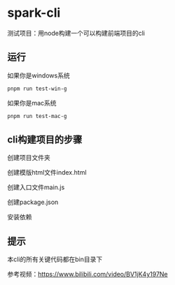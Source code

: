 # spark-cli

测试项目：用node构建一个可以构建前端项目的cli

## 运行

如果你是windows系统

```bash
pnpm run test-win-g
```

如果你是mac系统

```bash
pnpm run test-mac-g
```

## cli构建项目的步骤

创建项目文件夹

创建模版html文件index.html

创建入口文件main.js

创建package.json

安装依赖


## 提示

本cli的所有关键代码都在bin目录下

参考视频：https://www.bilibili.com/video/BV1jK4y197Ne
